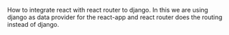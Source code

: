 How to integrate react with react router to django. In this we are using django as data provider for the react-app and react router does the routing instead of django.
